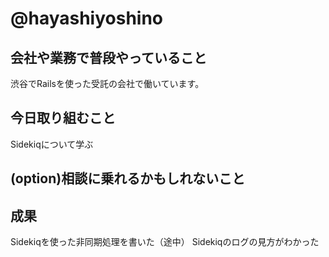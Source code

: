 # @hayashiyoshino

## 会社や業務で普段やっていること

渋谷でRailsを使った受託の会社で働いています。

## 今日取り組むこと

Sidekiqについて学ぶ

## (option)相談に乗れるかもしれないこと

## 成果
Sidekiqを使った非同期処理を書いた（途中）
Sidekiqのログの見方がわかった

